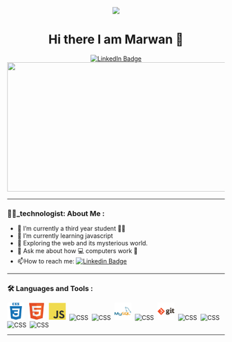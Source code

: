
<div id="header" align="center">
  <img src="https://media.giphy.com/media/M9gbBd9nbDrOTu1Mqx/giphy.gif" width="100"/>
  <h1> Hi there I am Marwan 👋</h1>
  <div id="badges">
  <a href="https://www.linkedin.com/in/marwan-bazighifan-00977a227/">
    <img src="https://img.shields.io/badge/LinkedIn-blue?style=for-the-badge&logo=linkedin&logoColor=white" alt="LinkedIn Badge"/>
  </a>
</div>
</div>

<div align="center">
  <img src="https://media.giphy.com/media/dWesBcTLavkZuG35MI/giphy.gif" width="600" height="300"/>
</div>

---

### 👨‍💻_technologist: About Me :

- 🔭 I’m currently a third year student 👨‍🎓
- 🌱 I’m currently learning javascript 
- :seedling: Exploring the web and its mysterious world.
- 💬 Ask me about how 💻 computers work 👷
- :mailbox:How to reach me: [![Linkedin Badge](https://img.shields.io/badge/-LinkedIn?style=flat&logo=Linkedin&logoColor=white)](https://www.linkedin.com/in/marwan-bazighifan-00977a227/)





---

### :hammer_and_wrench: Languages and Tools :

<div>
  <img src="https://github.com/devicons/devicon/blob/master/icons/css3/css3-plain-wordmark.svg"  title="CSS3" alt="CSS" width="40" height="40"/>&nbsp;
  <img src="https://github.com/devicons/devicon/blob/master/icons/html5/html5-original.svg" title="HTML5" alt="HTML" width="40" height="40"/>&nbsp;
  <img src="https://github.com/devicons/devicon/blob/master/icons/javascript/javascript-original.svg" title="JavaScript" alt="JavaScript" width="40" height="40"/>&nbsp;
  <img src="https://cdn.jsdelivr.net/gh/devicons/devicon/icons/csharp/csharp-original.svg" title="CSS3" alt="CSS" width="40" height="40"/>&nbsp;
  <img src="https://cdn.jsdelivr.net/gh/devicons/devicon/icons/python/python-original-wordmark.svg"title="CSS3" alt="CSS" width="40" height="40"/>&nbsp;
  <img src="https://github.com/devicons/devicon/blob/master/icons/mysql/mysql-original-wordmark.svg" title="MySQL"  alt="MySQL" width="40" height="40"/>&nbsp;
  <img src="https://cdn.jsdelivr.net/gh/devicons/devicon/icons/microsoftsqlserver/microsoftsqlserver-plain-wordmark.svg" title="CSS3" alt="CSS" width="40" height="40"/>&nbsp;
  <img src="https://github.com/devicons/devicon/blob/master/icons/git/git-original-wordmark.svg" title="Git" alt="Git" width="40" height="40"/>&nbsp;
  <img src="https://cdn.jsdelivr.net/gh/devicons/devicon/icons/github/github-original-wordmark.svg"title="CSS3" alt="CSS" width="40" height="40"/>&nbsp;
  <img src="https://cdn.jsdelivr.net/gh/devicons/devicon/icons/xd/xd-plain.svg"title="CSS3" alt="CSS" width="40" height="40"/>&nbsp;
  <img src="https://cdn.jsdelivr.net/gh/devicons/devicon/icons/figma/figma-original.svg" title="CSS3" alt="CSS" width="40" height="40"/>&nbsp;
  <img src="https://cdn.jsdelivr.net/gh/devicons/devicon/icons/chrome/chrome-original-wordmark.svg"  title="CSS3" alt="CSS" width="40" height="40"/>&nbsp;
</div>



--- 

<!-- ### 🔥 most used langueges
![Top Langs](https://github-readme-stats.vercel.app/api/top-langs/?https://github.com/MarwanBz&layout=compact&theme=vision-friendly-dark)



 -->













<!--


Here are some ideas to get you started:

- 🔭 I’m currently working on ...
- 🌱 I’m currently learning ...
- 👯 I’m looking to collaborate on ...
- 🤔 I’m looking for help with ...
- 💬 Ask me about ...
- 📫 How to reach me: ...
- 😄 Pronouns: ...
- ⚡ Fun fact: ...
-->
